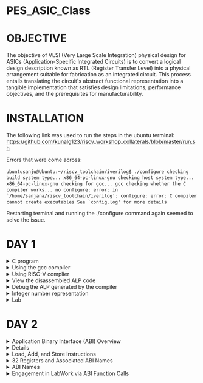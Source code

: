 # PES_ASIC_Class
# OBJECTIVE

The objective of VLSI (Very Large Scale Integration) physical design for ASICs (Application-Specific Integrated Circuits) is to convert a logical design description known as RTL (Register Transfer Level) into a physical arrangement suitable for fabrication as an integrated circuit. This process entails translating the circuit's abstract functional representation into a tangible implementation that satisfies design limitations, performance objectives, and the prerequisites for manufacturability.

# INSTALLATION

The following link was used to run the steps in the ubuntu terminal: https://github.com/kunalg123/riscv_workshop_collaterals/blob/master/run.sh

Errors that were come across:

```
ubuntusanju@Ubuntu:~/riscv_toolchain/iverilog$ ./configure checking build system type... x86_64-pc-linux-gnu checking host system type... x86_64-pc-linux-gnu checking for gcc... gcc checking whether the C compiler works... no configure: error: in `/home/sanjana/riscv_toolchain/iverilog': configure: error: C compiler cannot create executables See `config.log' for more details
```

Restarting terminal and running the ./configure command again seemed to solve the issue.

# DAY 1
<details>
<summary> C program </summary>
<br>
Program to find the sum from 1 to n numbers

```
#include<stdio.h>
int main()
{
	int i, sum=0, n=35;
	for (i=1;i<=n; ++i) {
	sum +=i;
	}
	printf("Sum of numbers from 1 to %d is %d \n",n,sum);
	return 0;
}

```
</details>

<details> 
<summary> Using the gcc compiler </summary> 

Initially the command ```leafpad sum1ton.c ``` was used to write the program in the editor leafpad. 
Compiling and running the program with 

```
gcc sum1ton.c
./a.out
```

The following result was obtained:

![image](https://github.com/sanjanaharish18/ASIC/blob/main/Screenshot%20from%202023-08-29%2014-12-25.png)

 </details>
<details>
<summary> Using RISC-V complier </summary>

``` riscv64-unknown-elf-gcc -O1 -march=rv64i -mabi=lp64 -o sum1ton.o sum1ton.c ``` command was used to compile using riscv compiler.
Initially it threw an error 

![image](https://github.com/sanjanaharish18/ASIC/blob/main/Screenshot%20from%202023-08-29%2014-49-00.png?raw=true)

Adding the following commands and restarting terminal solved the error

``` 
export PATH=~/riscv_toolchain/riscv64-unknown-elf-gcc-8.3.0-2019.08.0-x86_64-linux-ubuntu14/bin:$PATH
export PATH=~/riscv_toolchain/riscv64-unknown-elf-gcc-8.3.0-2019.08.0-x86_64-linux-ubuntu14/riscv64-unknown-elf/bin:$PATH
```

![image](https://github.com/sanjanaharish18/ASIC/blob/main/Screenshot%20from%202023-08-29%2014-49-00.png?raw=true)

```-O<number>``` : level of optimisation required

```-mabi``` : specifies the ABI (Application Binary Interface) to be used during code generation according to the requirements

```-march``` : specifies target architecture
</details>

<details>
<summary> View the disassembled ALP code </summary>

```riscv64-unkonwn-elf-objdump sum1ton.o```

While viewing the alp code, we need to look at the main section, to do so, we search ```\main``` till the correct section is found, use ```n``` to go further down to other "main". 

Here, since we used -O1 optimisation, the number of instructions are 15.

![image](https://github.com/shreyakotagal/pes_asic_class/assets/117657204/cfab8256-9f33-4fc1-aa03-4c9a6834b3b2)

When we use -Ofast optimisation, we can see that the number of instructions have been reduced to 12.

![image](https://github.com/shreyakotagal/pes_asic_class/assets/117657204/0384dd9c-f7dd-44d2-8c55-26f77a3fc4f)
</details>

<details>
<summary> Debug the ALP generated by the compiler </summary>

```spike -d pk sum1ton.o```

![image](https://github.com/sanjanaharish18/ASIC/blob/main/Screenshot%20from%202023-08-29%2015-09-20.png)
	
</details>

<details> 
<summary> Integer number representation </summary> 
<details> 
<summary> Unsigned Numbers </summary>
Unsigned numbers, also known as non-negative numbers, are numerical values that represent magnitudes without indicating direction or sign.
Range: 0 to 2^(N) - 1.
</details>
<details>
<summary> Signed Numbers </summary>
Signed numbers are numerical values that can represent both positive and negative magnitudes, along with zero.
Range : -(2^(N-1)) to 2^(N-1) - 1.

64 bit Number System For Unsigned Numbers
* RISC-V doubleword can represent 0 to (2^(64) - 1) unsigned numbers or positive numbers
* RISC-V doubleword can represent 0 to (2^(63) - 1)positive & (-1) to (-2^63) negative numbers

![image](https://github.com/shreyakotagal/pes_asic_class/assets/117657204/1ad11856-555a-4d1c-b0fc-4be84b9f8aff)
</details>
</details>

<details>
<summary> Lab </summary> 
	
**Unsigned 64-bit Number**

```
#include <stdio.h>
#include <math.h>

int main()
{
	unsigned long long int max = (unsigned long long int) (pow(2,64) -1);
	unsigned long long int min = (unsigned long long int) (pow(2,64) *(-1));
	printf("lowest number represented by unsigned 64-bit integer is %llu\n",min);
	printf("highest number represented by unsigned 64-bit integer is %llu\n",max);
	return 0;
}

```

![image](https://github.com/sanjanaharish18/ASIC/blob/main/Screenshot%20from%202023-08-29%2015-20-00.png)

**Signed 64-bit Number**

```
#include <stdio.h>
#include <math.h>

int main()
{
	long long int max = (long long int) (pow(2,63) -1);
	long long int min = (long long int) (pow(2,63) *(-1));
	printf("lowest number represented by signed 64-bit integer is %lld\n",min);
	printf("highest number represented by signed 64-bit integer is %lld\n",max);
	return 0;
}
```

![image](https://github.com/sanjanaharish18/ASIC/blob/main/Screenshot%20from%202023-08-29%2015-21-32.png)

</details> 
</details>

# DAY 2

<details> 
<summary> Application Binary Interface (ABI) Overview </summary>

An Application Binary Interface (ABI) constitutes a set of regulations that oversee the arrangement and access of functions, data structures, and system calls within a binary program or library. This framework establishes the fundamental interaction between distinct components of a program or between a program and the operating system. Noteworthy aspects of an ABI encompass:

1. Binary Harmony: ABIs ensure that binary code generated by one compiler or platform can harmonize seamlessly with code produced by another, provided they adhere to the same ABI specifications.

2. Function Calling Protocol: ABIs dictate the protocol for invoking functions, encompassing the sequence and location of arguments and return values, as well as the management of the call stack during function invocations.

3. Register Utilization: ABIs specify which registers are earmarked for specific purposes (e.g., argument passing, return values, temporary storage) and the manner in which they are managed during function calls.

4. Data Arrangement: ABIs outline the arrangement of data structures, such as structs and arrays, in memory, including guidelines for alignment and padding.

5. Exception Handling: They delineate the treatment of exceptions (e.g., hardware or software interrupts), encompassing the transition of control between user code and exception handlers.

6. System Calls: ABIs detail the manner in which programs interact with the operating system via system calls, including the mechanism for passing arguments and retrieving results.

7. Platform Neutrality: ABIs foster compatibility across distinct platforms (e.g., diverse CPU architectures or operating systems) by offering a standardized interface.

8. Dynamic Linking: They address dynamic linking aspects, including the loading and linking of shared libraries (DLLs on Windows or shared objects on Unix-based systems) during runtime.

9. Versioning: Certain ABIs incorporate mechanisms for versioning, enabling future modifications without disrupting compatibility with existing code.

10. Documentation: ABIs are typically documented and published, facilitating developers in crafting code that adheres to the ABI's specifications.

11. Toolchain Support: Compilers and assemblers are designed to produce code in accordance with the ABI, ensuring interoperability among code generated by varied tools.

12. Cross-Platform Development: ABIs hold special significance in cross-platform development, where code must execute on multiple platforms with potentially distinct hardware architectures and operating systems.

13. Security: ABIs may encompass security-related elements, such as safeguards against buffer overflows and stack vulnerabilities.

</details>

<details> 
<summmary> Memory Allocation for Multi-Byte Values </summmary>

Storing a 64-bit number (or any multi-byte value) in memory necessitates awareness of byte order, leading to proper byte arrangement.

Little-Endian: In little-endian format, the least significant byte (LSB) is stored at the lowest memory address, while the most significant byte (MSB) is positioned at the highest memory address.

Big-Endian: Conversely, big-endian format places the most significant byte (MSB) at the lowest memory address, while the least significant byte (LSB) is located at the highest memory address.
</details>
<details> 
<summary> Load, Add, and Store Instructions </summary>

Fundamental operations within computer architecture and assembly programming encompass Load, Add, and Store instructions, serving to manipulate data in memory and registers.

Illustrative Example: ``` ld x8, 16(x23) ```
In this instance:

* ``` ld ``` signifies the load double-word instruction.
* ``` x8 ``` denotes the destination register.
* ``` 16(x23) ``` designates the memory address indicated by register x23 (base address + offset).

![image](https://github.com/shreyakotagal/pes_asic_class/assets/117657204/218b78bb-b5bb-466f-bfca-4ba81e277af8)

Illustrative Example: ``` add x8, x24, x8 ```

![image](https://github.com/shreyakotagal/pes_asic_class/assets/117657204/0eb9fcc4-8f33-4f93-8d6a-7e9f472c2bd4)


Here:

``` add ``` signifies the add instruction.
``` x8 ``` represents the destination register.
``` x24 ``` and ``` x8 ``` are source registers.

</details>
<details> 
<summary> 32 Registers and Associated ABI Names </summary>

The decision regarding the quantity of registers within a processor's architecture, such as the RISC-V RV64 configuration with its 32 general-purpose registers, involves a compromise between several factors. While contemporary processors might feature more registers, augmenting their number could result in larger instructions, consuming additional memory and potentially impeding instruction fetch and decoding.

</details>
<details> 
<summary> ABI Names </summary>

![image](https://github.com/shreyakotagal/pes_asic_class/assets/117657204/552014f8-c279-431f-b9c5-426fa0d97c53)

ABI names for registers furnish a standardized method to indicate the purpose and application of specific registers within a software ecosystem. These designations are pivotal in preserving compatibility, optimizing code generation, and facilitating communication among diverse software components.

</details>
<details> 
<summary> Engagement in LabWork via ABI Function Calls </summary>

![image](https://github.com/shreyakotagal/pes_asic_class/assets/117657204/fad63027-9e84-48fa-918d-bbb31f52a61d)

**C Program** 

custom1to9.c
```

#include <stdio.h>

extern int load(int x, int y);

int main()
{
  int result = 0;
  int count = 9;
  result = load(0x0, count+1);
  printf("Sum of numbers from 1 to 9 is %d\n", result);
}

```

**Assembly File** 

load.s

```
.section .text
.global load
.type load, @function
load:
add a4, a0, zero
add a2, a0, a1
add a3, a0, zero
loop:
add a4, a3, a4
addi a3, a3, 1
blt a3, a2, loop
add a0, a4, zero
ret;
```
![image](https://github.com/sanjanaharish18/ASIC/blob/main/Screenshot%20from%202023-08-29%2015-27-29.png)

# Day 3
## Introduction to Verilog RTL Design and synthesis
	
<details> 
<summary> Introduction to open-source simulator iverilog </summary>
	
Simulator
• RTL design is checked for adherence to the spec by simulating the design
• Simulator is the tool used for simulating the design
	• iverilog is the tool used for this course
Design
• Design is the actual Verilog code or set of Verilog codes which has the intended functionality to meet with the required specifications
TestBench
• TestBench is the setup to apply stimulus (test_vectors) to the design to check its functionality
How simulator works
• Simulator looks for the changes on the input signals
• Upon change to the input the output is evaluated
• If no change to the input, no change to the output
• Simulator is looking for change in the values of input
	
![image](https://github.com/shreyakotagal/pes_asic_class/assets/117657204/90f17c32-d553-4df6-b945-ce28f062b14d)
	
![image](https://github.com/shreyakotagal/pes_asic_class/assets/117657204/e401958a-daae-4611-9328-0d2a0cf6249f)

</details>

<details>
<summary> Labs using iverilog and gtkwave </summary>
using the command  ' git clone ' which cloned library files like standard cell library, primitives which are used for synthesis and few verilog codes for practice.

![image](https://github.com/sanjanaharish18/ASIC/blob/main/Screenshot%20from%202023-09-07%2008-55-47.png)

exploring the verilog_files file,

![image](https://github.com/sanjanaharish18/ASIC/blob/main/Screenshot%20from%202023-09-07%2009-44-00.png)

![image](https://github.com/sanjanaharish18/ASIC/blob/main/Screenshot%20from%202023-09-07%2009-51-32.png)

![image](https://github.com/shreyakotagal/pes_asic_class/assets/117657204/b3155472-7553-4123-b951-a9831ffa5c3e)


</details>

<details>
<summary> Introduction to Yosys and Logic synthesis </summary>
	
Synthesizer

• It is a tool used for converting RTL design code to netlist.

• Here, the synthesizer used is Yosys.

Yosys

• It is an open-source framework for Verilog RTL synthesis and formal verification.

• Yosys provides a collection of tools and algorithms that enable designers to transform high-level RTL (Register Transfer Level) descriptions of digital circuits into optimized gate-level representations suitable for physical implementation on hardware.

![image](https://github.com/shreyakotagal/pes_asic_class/assets/117657204/40e59198-1f35-43ea-b171-d7c4d8be52f9)


• Design and .lib files are fed to the synthesizer to get a netlist file.

• Netlist is the representation of the design in the form of standard cells in the .lib

Commands used to perform different opertions:

* read_verilog to read the design
* read_liberty to read the .lib file
* write_verilog to write out the netlist file
To verify the synthesis

![image](https://github.com/shreyakotagal/pes_asic_class/assets/117657204/623017a3-c5d8-4441-889c-c5bc25e8e6b5)

* Netlist along with the tesbench is fed to the iverilog simulator.
* The vcd file generated is fed to the gtkwave simulator.
* The output on the simulator must be same as the output observed during RTL simulation.
* Same RTL testbench can be used as the primary inputs and primary outputs remain same between the RTL design and synthesised netlist.

Logic Synthesis

* Logic synthesis is a process in digital design that transforms a high-level hardware description of a digital circuit, typically in a hardware description language (HDL) like Verilog or VHDL, into a lower-level representation composed of logic gates and flip-flops.
* The goal of logic synthesis is to optimize the design for various criteria such as performance, area, power consumption, and timing.

.lib

* It is a collection of logical modules like And, Or, Not etc.
* It has different flavors of same gate like 2 input AND gate, 3 input AND gate etc with different performace speed.

Why fast and slow version of same gate?
* Fast and slow versions of gates are essential in digital circuit design to balance between clock frequency and timing constraints.
* Fast gates have shorter propagation delays and are used to reduce setup and hold time violations, allowing for higher clock frequencies.
* Slow gates, with longer delays, can be used to intentionally slow down critical paths or address timing issues.
* The Tclk formula helps calculate the maximum clock frequency while considering these factors.

Tclk formula: 
![image](https://github.com/shreyakotagal/pes_asic_class/assets/117657204/99c06308-bea9-4d7b-94b2-f54527ec0acf)

* t_setup: The setup time is the minimum time before the clock edge when the input data must be stable.
* t_hold: The hold time is the minimum time after the clock edge during which the input data must remain stable.
* t_propagation: This term represents the propagation delay of the logic gates in the critical path.
* Tcq: This term represents the clock-to-q delay of the flip-flops or registers used in the design. It's often a fixed value based on the chosen flip-flop technology.
</details>
<details> 
<summary> Labs using Yosys and Sky130 PDKs </summary>

* Open verilog_files and invoke yosys 
* Read library: ```  read_liberty -lib ../lib/sky130_fd_sc_hd__tt_025C_1v80.lib  ```
* Read design: ``` read_verilog good_mux.v ```
* Synthesis: ``` synth -top good_mux ```
* Generate netlist: ``` abc -liberty ../lib/sky130_fd_sc_hd__tt_025C_1v80.lib ```

![image](https://github.com/sanjanaharish18/ASIC/blob/main/Screenshot%20from%202023-09-07%2009-54-54.png)

![image](https://github.com/sanjanaharish18/ASIC/blob/main/Screenshot%20from%202023-09-07%2009-55-16.png)

![image](https://github.com/sanjanaharish18/ASIC/blob/main/Screenshot%20from%202023-09-07%2009-55-50.png)

* Logic realized: ``` show ```
  
![image](https://github.com/shreyakotagal/pes_asic_class/assets/117657204/f938ff9c-974b-4963-8893-de4aec79bad2)

*  netlist: ``` write_verilog -noattr good_mux_netlist.v```  ``` !gvim good_mux_netlist.v ```

![image](https://github.com/sanjanaharish18/ASIC/blob/main/Screenshot%20from%202023-09-07%2009-59-36.png)

</details>

# DAY 4

**Timing libs, hierarchical vs flat synthesis and efficient flop coding styles**

<details>
